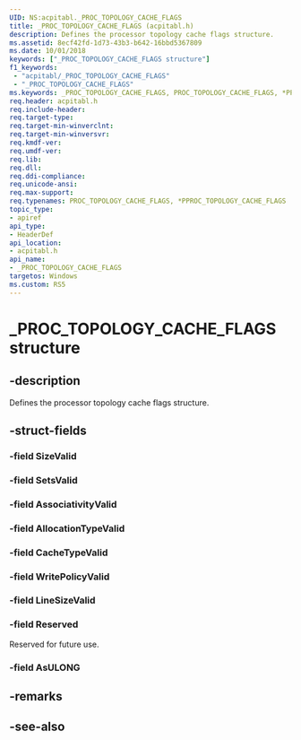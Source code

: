 ```yaml
---
UID: NS:acpitabl._PROC_TOPOLOGY_CACHE_FLAGS
title: _PROC_TOPOLOGY_CACHE_FLAGS (acpitabl.h)
description: Defines the processor topology cache flags structure.
ms.assetid: 8ecf42fd-1d73-43b3-b642-16bbd5367809
ms.date: 10/01/2018
keywords: ["_PROC_TOPOLOGY_CACHE_FLAGS structure"]
f1_keywords:
 - "acpitabl/_PROC_TOPOLOGY_CACHE_FLAGS"
 - "_PROC_TOPOLOGY_CACHE_FLAGS"
ms.keywords: _PROC_TOPOLOGY_CACHE_FLAGS, PROC_TOPOLOGY_CACHE_FLAGS, *PPROC_TOPOLOGY_CACHE_FLAGS, 
req.header: acpitabl.h
req.include-header:
req.target-type:
req.target-min-winverclnt:
req.target-min-winversvr:
req.kmdf-ver:
req.umdf-ver:
req.lib:
req.dll:
req.ddi-compliance:
req.unicode-ansi:
req.max-support:
req.typenames: PROC_TOPOLOGY_CACHE_FLAGS, *PPROC_TOPOLOGY_CACHE_FLAGS
topic_type: 
- apiref
api_type: 
- HeaderDef
api_location: 
- acpitabl.h
api_name: 
- _PROC_TOPOLOGY_CACHE_FLAGS
targetos: Windows
ms.custom: RS5
---
```


# _PROC_TOPOLOGY_CACHE_FLAGS structure

## -description

Defines the processor topology cache flags structure.

## -struct-fields

### -field SizeValid
 
### -field SetsValid
 
### -field AssociativityValid
 
### -field AllocationTypeValid
 
### -field CacheTypeValid
 
### -field WritePolicyValid
 
### -field LineSizeValid
 
### -field Reserved

Reserved for future use.
 
### -field AsULONG
 

## -remarks

## -see-also
